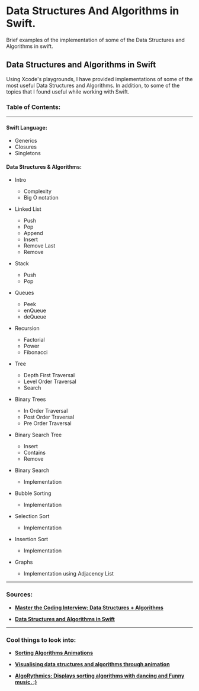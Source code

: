 # Data Structures And Algorithms in Swift.
Brief examples of the implementation of some of the Data Structures and Algorithms in swift.

## Data Structures and Algorithms in Swift
<p> Using Xcode's playgrounds, I have provided implementations of some of the most useful Data Structures and Algorithms. In addition, to some of the topics that I found useful while working with Swift. <p>

### Table of Contents: 
-----
#### Swift Language:
* Generics
* Closures
* Singletons
    
#### Data Structures & Algorithms: 
* Intro
    * Complexity
    * Big O notation
* Linked List
    * Push
    * Pop
    * Append
    * Insert 
    * Remove Last 
    * Remove
    
* Stack 
    * Push 
    * Pop
    
* Queues
    * Peek
    * enQueue 
    * deQueue

* Recursion
    * Factorial
    * Power 
    * Fibonacci

* Tree 
    * Depth First Traversal
    * Level Order Traversal 
    * Search

* Binary Trees
    * In Order Traversal
    * Post Order Traversal
    * Pre Order Traversal 
    
* Binary Search Tree
    * Insert
    * Contains
    * Remove

* Binary Search 
    * Implementation
    
* Bubble Sorting
    * Implementation

* Selection Sort
    * Implementation

* Insertion Sort
    * Implementation

* Graphs
    * Implementation using Adjacency List
    
----
### Sources:
    
* **[Master the Coding Interview: Data Structures + Algorithms](https://www.udemy.com/share/1013ja3@tdFbFypL6s8BUNUrBZbL5jCJItUM-smk5t6tsZTmYw6rzWxaotCvNTYWECqggaBntA==/)**
    
* **[Data Structures and Algorithms in Swift](https://www.udemy.com/share/101R6a3@1SkQ4txaFgFIn3oQ1UrEl4VptVcZIFt9ZDLkdsydZocDEFfzJHoL6BAV2bswIkKAZA==/)**

----
### Cool things to look into:

* **[Sorting Algorithms Animations](https://www.toptal.com/developers/sorting-algorithms)**
    
* **[Visualising data structures and algorithms through animation](https://visualgo.net/en)**

* **[AlgoRythmics: Displays sorting algorithms with dancing and Funny music. :)](https://www.youtube.com/user/AlgoRythmics)**
